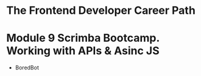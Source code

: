 # The Frontend Developer Career Path

# Module 9 Scrimba Bootcamp. Working with APIs & Asinc JS

- BoredBot
